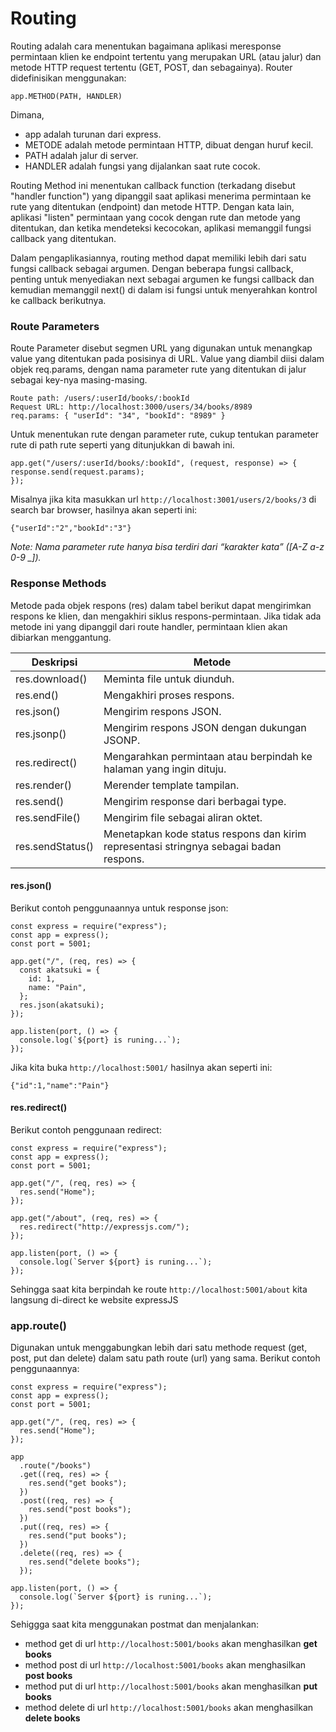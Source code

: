 # Routing

Routing adalah cara menentukan bagaimana aplikasi meresponse permintaan klien ke endpoint tertentu yang merupakan URL (atau jalur) dan metode HTTP request tertentu (GET, POST, dan sebagainya). Router didefinisikan menggunakan:

```
app.METHOD(PATH, HANDLER)
```

Dimana,

- app adalah turunan dari express.
- METODE adalah metode permintaan HTTP, dibuat dengan huruf kecil.
- PATH adalah jalur di server.
- HANDLER adalah fungsi yang dijalankan saat rute cocok.

Routing Method ini menentukan callback function (terkadang disebut "handler function") yang dipanggil saat aplikasi menerima permintaan ke rute yang ditentukan (endpoint) dan metode HTTP. Dengan kata lain, aplikasi "listen" permintaan yang cocok dengan rute dan metode yang ditentukan, dan ketika mendeteksi kecocokan, aplikasi memanggil fungsi callback yang ditentukan.

Dalam pengaplikasiannya, routing method dapat memiliki lebih dari satu fungsi callback sebagai argumen. Dengan beberapa fungsi callback, penting untuk menyediakan next sebagai argumen ke fungsi callback dan kemudian memanggil next() di dalam isi fungsi untuk menyerahkan kontrol ke callback berikutnya.

### Route Parameters

Route Parameter disebut segmen URL yang digunakan untuk menangkap value yang ditentukan pada posisinya di URL. Value yang diambil diisi dalam objek req.params, dengan nama parameter rute yang ditentukan di jalur sebagai key-nya masing-masing.

```
Route path: /users/:userId/books/:bookId
Request URL: http://localhost:3000/users/34/books/8989
req.params: { "userId": "34", "bookId": "8989" }
```

Untuk menentukan rute dengan parameter rute, cukup tentukan parameter rute di path rute seperti yang ditunjukkan di bawah ini.

```
app.get("/users/:userId/books/:bookId", (request, response) => {
response.send(request.params);
});
```

Misalnya jika kita masukkan url `http://localhost:3001/users/2/books/3` di search bar browser, hasilnya akan seperti ini:

```
{"userId":"2","bookId":"3"}
```

<i>Note: Nama parameter rute hanya bisa terdiri dari “karakter kata” ([A-Z a-z 0-9 _]).</i>

### Response Methods

Metode pada objek respons (res) dalam tabel berikut dapat mengirimkan respons ke klien, dan mengakhiri siklus respons-permintaan. Jika tidak ada metode ini yang dipanggil dari route handler, permintaan klien akan dibiarkan menggantung.

| Deskripsi        | Metode                                                                                 |
| ---------------- | -------------------------------------------------------------------------------------- |
| res.download()   | Meminta file untuk diunduh.                                                            |
| res.end()        | Mengakhiri proses respons.                                                             |
| res.json()       | Mengirim respons JSON.                                                                 |
| res.jsonp()      | Mengirim respons JSON dengan dukungan JSONP.                                           |
| res.redirect()   | Mengarahkan permintaan atau berpindah ke halaman yang ingin dituju.                    |
| res.render()     | Merender template tampilan.                                                            |
| res.send()       | Mengirim response dari berbagai type.                                                  |
| res.sendFile()   | Mengirim file sebagai aliran oktet.                                                    |
| res.sendStatus() | Menetapkan kode status respons dan kirim representasi stringnya sebagai badan respons. |

#### res.json()

Berikut contoh penggunaannya untuk response json:

```
const express = require("express");
const app = express();
const port = 5001;

app.get("/", (req, res) => {
  const akatsuki = {
    id: 1,
    name: "Pain",
  };
  res.json(akatsuki);
});

app.listen(port, () => {
  console.log(`${port} is runing...`);
});
```

Jika kita buka `http://localhost:5001/`
hasilnya akan seperti ini:

```
{"id":1,"name":"Pain"}
```

#### res.redirect()

Berikut contoh penggunaan redirect:

```
const express = require("express");
const app = express();
const port = 5001;

app.get("/", (req, res) => {
  res.send("Home");
});

app.get("/about", (req, res) => {
  res.redirect("http://expressjs.com/");
});

app.listen(port, () => {
  console.log(`Server ${port} is runing...`);
});
```

Sehingga saat kita berpindah ke route `http://localhost:5001/about` kita langsung di-direct ke website expressJS

### app.route()

Digunakan untuk menggabungkan lebih dari satu methode request (get, post, put dan delete) dalam satu path route (url) yang sama. Berikut contoh penggunaannya:

```
const express = require("express");
const app = express();
const port = 5001;

app.get("/", (req, res) => {
  res.send("Home");
});

app
  .route("/books")
  .get((req, res) => {
    res.send("get books");
  })
  .post((req, res) => {
    res.send("post books");
  })
  .put((req, res) => {
    res.send("put books");
  })
  .delete((req, res) => {
    res.send("delete books");
  });

app.listen(port, () => {
  console.log(`Server ${port} is runing...`);
});
```

Sehiggga saat kita menggunakan postmat dan menjalankan:

- method get di url `http://localhost:5001/books` akan menghasilkan <b>get books</b>
- method post di url `http://localhost:5001/books` akan menghasilkan <b> post books </b>
- method put di url `http://localhost:5001/books` akan menghasilkan <b>put books </b>
- method delete di url `http://localhost:5001/books` akan menghasilkan <b>delete books</b>
